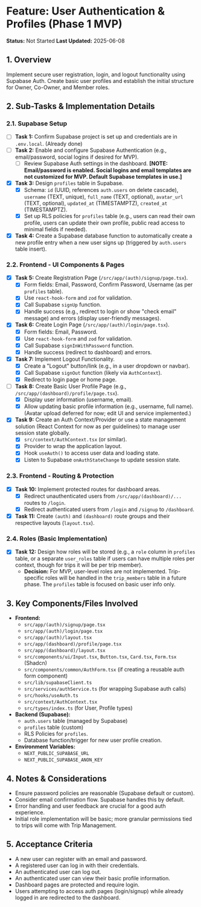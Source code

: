# Feature: User Authentication & Profiles (Phase 1 MVP)

**Status:** Not Started
**Last Updated:** 2025-06-08

## 1. Overview
Implement secure user registration, login, and logout functionality using Supabase Auth. Create basic user profiles and establish the initial structure for Owner, Co-Owner, and Member roles.

## 2. Sub-Tasks & Implementation Details

### 2.1. Supabase Setup
- [ ] **Task 1:** Confirm Supabase project is set up and credentials are in `.env.local`. (Already done)
- [ ] **Task 2:** Enable and configure Supabase Authentication (e.g., email/password, social logins if desired for MVP).
  - [ ] Review Supabase Auth settings in the dashboard. **[NOTE: Email/password is enabled. Social logins and email templates are not customized for MVP. Default Supabase templates in use.]**
- [x] **Task 3:** Design `profiles` table in Supabase.
  - [x] Schema: `id` (UUID, references `auth.users` on delete cascade), `username` (TEXT, unique), `full_name` (TEXT, optional), `avatar_url` (TEXT, optional), `updated_at` (TIMESTAMPTZ), `created_at` (TIMESTAMPTZ).
  - [x] Set up RLS policies for `profiles` table (e.g., users can read their own profile, users can update their own profile, public read access to minimal fields if needed).
- [x] **Task 4:** Create a Supabase database function to automatically create a new profile entry when a new user signs up (triggered by `auth.users` table insert).

### 2.2. Frontend - UI Components & Pages
- [x] **Task 5:** Create Registration Page (`/src/app/(auth)/signup/page.tsx`).
  - [x] Form fields: Email, Password, Confirm Password, Username (as per `profiles` table).
  - [x] Use `react-hook-form` and `zod` for validation.
  - [x] Call Supabase `signUp` function.
  - [x] Handle success (e.g., redirect to login or show "check email" message) and errors (display user-friendly messages).
- [x] **Task 6:** Create Login Page (`/src/app/(auth)/login/page.tsx`).
  - [x] Form fields: Email, Password.
  - [x] Use `react-hook-form` and `zod` for validation.
  - [x] Call Supabase `signInWithPassword` function.
  - [x] Handle success (redirect to dashboard) and errors.
- [x] **Task 7:** Implement Logout Functionality.
  - [x] Create a "Logout" button/link (e.g., in a user dropdown or navbar).
  - [x] Call Supabase `signOut` function (likely via `AuthContext`).
  - [x] Redirect to login page or home page.
- [ ] **Task 8:** Create Basic User Profile Page (e.g., `/src/app/(dashboard)/profile/page.tsx`).
  - [x] Display user information (username, email).
  - [x] Allow updating basic profile information (e.g., username, full name). (Avatar upload deferred for now; edit UI and service implemented.)
- [x] **Task 9:** Create an Auth Context/Provider or use a state management solution (React Context for now as per guidelines) to manage user session state globally.
  - [x] `src/context/AuthContext.tsx` (or similar).
  - [x] Provider to wrap the application layout.
  - [x] Hook `useAuth()` to access user data and loading state.
  - [x] Listen to Supabase `onAuthStateChange` to update session state.

### 2.3. Frontend - Routing & Protection
- [x] **Task 10:** Implement protected routes for dashboard areas.
  - [x] Redirect unauthenticated users from `/src/app/(dashboard)/...` routes to `/login`.
  - [x] Redirect authenticated users from `/login` and `/signup` to `/dashboard`.
- [x] **Task 11:** Create `(auth)` and `(dashboard)` route groups and their respective layouts (`layout.tsx`).

### 2.4. Roles (Basic Implementation)
- [x] **Task 12:** Design how roles will be stored (e.g., a `role` column in `profiles` table, or a separate `user_roles` table if users can have multiple roles per context, though for trips it will be per trip member).
  - **Decision:** For MVP, user-level roles are not implemented. Trip-specific roles will be handled in the `trip_members` table in a future phase. The `profiles` table is focused on basic user info only.

## 3. Key Components/Files Involved
*   **Frontend:**
    *   `src/app/(auth)/signup/page.tsx`
    *   `src/app/(auth)/login/page.tsx`
    *   `src/app/(auth)/layout.tsx`
    *   `src/app/(dashboard)/profile/page.tsx`
    *   `src/app/(dashboard)/layout.tsx`
    *   `src/components/ui/Input.tsx`, `Button.tsx`, `Card.tsx`, `Form.tsx` (Shadcn)
    *   `src/components/common/AuthForm.tsx` (if creating a reusable auth form component)
    *   `src/lib/supabaseClient.ts`
    *   `src/services/authService.ts` (for wrapping Supabase auth calls)
    *   `src/hooks/useAuth.ts`
    *   `src/context/AuthContext.tsx`
    *   `src/types/index.ts` (for User, Profile types)
*   **Backend (Supabase):**
    *   `auth.users` table (managed by Supabase)
    *   `profiles` table (custom)
    *   RLS Policies for `profiles`.
    *   Database function/trigger for new user profile creation.
*   **Environment Variables:**
    *   `NEXT_PUBLIC_SUPABASE_URL`
    *   `NEXT_PUBLIC_SUPABASE_ANON_KEY`

## 4. Notes & Considerations
*   Ensure password policies are reasonable (Supabase default or custom).
*   Consider email confirmation flow. Supabase handles this by default.
*   Error handling and user feedback are crucial for a good auth experience.
*   Initial role implementation will be basic; more granular permissions tied to trips will come with Trip Management.

## 5. Acceptance Criteria
*   A new user can register with an email and password.
*   A registered user can log in with their credentials.
*   An authenticated user can log out.
*   An authenticated user can view their basic profile information.
*   Dashboard pages are protected and require login.
*   Users attempting to access auth pages (login/signup) while already logged in are redirected to the dashboard.
